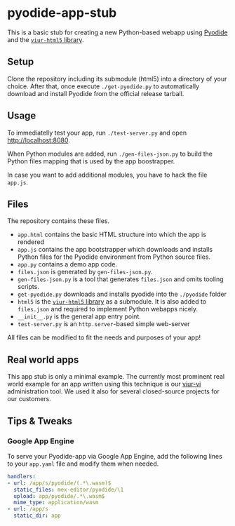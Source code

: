 # pyodide-app-stub

This is a basic stub for creating a new Python-based webapp using [Pyodide](https://github.com/iodide-project/pyodide) and the [`viur-html5` library](https://github.com/viur-framework/viur-html5/tree/pyodide).

## Setup

Clone the repository including its submodule (html5) into a directory of your choice. After that, once execute `./get-pyodide.py` to automatically download and install Pyodide from the official release tarball.

## Usage

To immediatelly test your app, run `./test-server.py` and open [http://localhost:8080](http://localhost:8080).

When Python modules are added, run `./gen-files-json.py` to build the Python files mapping that is used by the app boostrapper.

In case you want to add additional modules, you have to hack the file `app.js`.

## Files

The repository contains these files.

- `app.html` contains the basic HTML structure into which the app is rendered
- `app.js` contains the app bootstrapper which downloads and installs Python files for the Pyodide environment from Python source files.
- `app.py` contains a demo app code.
- `files.json` is generated by `gen-files-json.py`.
- `gen-files-json.py` is a tool that generates `files.json` and omits tooling scripts.
- `get-pyodide.py` downloads and installs pyodide into the `./pyodide` folder
- `html5` is the [`viur-html5` library](https://github.com/viur-framework/viur-html5/tree/pyodide) as a submodule. It is also added to `files.json` and required to implement Python webapps nicely.
- `__init__.py` is the general app entry point.
- `test-server.py` is an `http.server`-based simple web-server

All files can be modified to fit the needs and purposes of your app!

## Real world apps

This app stub is only a minimal example. The currently most prominent real world example for an app written using this technique is our [viur-vi](https://github.com/viur-framework/viur-vi/tree/pyodide) administration tool. We used it also for several closed-source projects for our customers. 

## Tips & Tweaks

### Google App Engine

To serve your Pyodide-app via Google App Engine, add the following lines to your `app.yaml` file and modify them when needed.

```yaml
handlers:
- url: /app/s/pyodide/(.*\.wasm)$
  static_files: mex-editor/pyodide/\1
  upload: app/pyodide/.*\.wasm$
  mime_type: application/wasm
- url: /app/s
  static_dir: app
```

